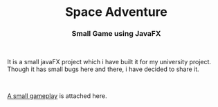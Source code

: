 <h1 align="center">Space Adventure</h1>
<h3 align="center">Small Game using JavaFX</h3>
<br/>
<p align="left">It is a small javaFX project which i have built it for my university project. Though it has small bugs here and there, i have decided to share it. </p> 
<br/>
<p align="left"><a href="https://youtu.be/lWa-GGQRpbg" target="_blank">A small gameplay</a> is attached here. </p> 

